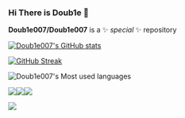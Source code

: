 ### Hi There is Doub1e 👋


**Doub1e007/Doub1e007** is a ✨ _special_ ✨ repository



[![Doub1e007's GitHub stats](https://github-readme-stats.vercel.app/api?username=Doub1e007)](https://github.com/anuraghazra/github-readme-stats)

[![GitHub Streak](https://github-readme-streak-stats.herokuapp.com/?user=Doub1e007)](https://git.io/streak-stats)

![Doub1e007's Most used languages](https://github-readme-stats.vercel.app/api/top-langs/?username=Doub1e007&layout=compact&hide_border=true&langs_count=10)

![](https://img.shields.io/badge/-HTML5-E34F26?style=flat-square&logo=html5&logoColor=white)![](https://img.shields.io/badge/-CSS3-1572B6?style=flat-square&logo=css3)![](https://img.shields.io/badge/-JavaScript-oringe?style=flat-square&logo=javascript)

![](https://visitor-badge.glitch.me/badge?page_id=sun0225SUN)



